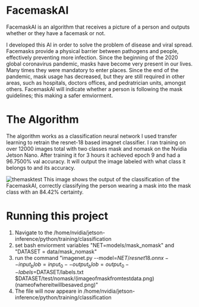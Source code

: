 # FacemaskAI

FacemaskAI is an algorithm that receives a picture of a person and outputs whether or they have a facemask or not.

I developed this AI in order to solve the problem of disease and viral spread. Facemasks provide a physical barrier between pathogens and people, effectively preventing more infection. Since the beginning of the 2020 global coronavirus pandemic, masks have become very present in our lives. Many times they were mandatory to enter places. Since the end of the pandemic, mask usage has decreased, but they are still required in other areas, such as hospitals, doctors offices, and pedratrician units, amongst others. FacemaskAI will indicate whether a person is following the mask guidelines; this making a safer emviorment.

# The Algorithm

The algorithm works as a classification neural network I used transfer learning to retrain the resnet-18 based imagnet classifier. I ran training on over 12000 images total with two classes mask and nomask on the Nvidia Jetson Nano. After training it for 3 hours it achieved epoch 9 and had a 96.7500% val accuracy. It will output the image labeled with what class it belongs to and its accuracy.


![themasktest](https://github.com/user-attachments/assets/1f5584bf-464a-49b6-bad4-4b24298f52d9)
This image shows the output of the classification of the FacemaskAI, correctly classifying the person wearing a mask into the mask class with an 84.42% certainty.

# Running this project

1. Navigate to the /home/nvidia/jetson-inference/python/training/classification
2. set bash enviorment variables "NET=models/mask_nomask" and "DATASET = data/mask_nomask"
3. run the command "imagenet.py --model=$NET/resnet18.onnx --input_blob=input_0 --output_blob=output_0 --labels=$DATASET/labels.txt $DATASET/test/nomask/(imageofmaskfromtestdata.png) (nameofwhereitwillbesaved.png)"
4. The file will now appeare in /home/nvidia/jetson-inference/python/training/classification
